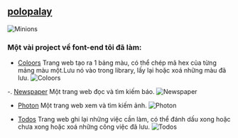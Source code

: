 ## [polopalay](https://polopalay.github.io)

![Minions](https://polopalay.github.io/img/img24.jpg)

### Một vài project về font-end tôi đã làm:

- [Coloors](https://polopalay.github.io/coloors) Trang web tạo ra 1 bảng màu, có thể chép mã hex của từng mảng màu một.Lưu nó vào trong library, lấy lại hoặc xoá những màu đã lưu.
  ![Coloors](https://polopalay.github.io/img/coloor.png)

-. [Newspaper](https://polopalay.github.io/newspaper) Một trang web đọc và tìm kiếm báo.
![Newspaper](https://polopalay.github.io/img/newspaper.png)

- [Photon](https://polopalay.github.io/photon) Một trang web xem và tìm kiếm ảnh.
  ![Photon](https://polopalay.github.io/img/photon.png)

- [Todos](https://polopalay.github.io/todos)
  Trang web ghi lại những việc cần làm, có thể đánh dấu xong hoặc chưa xong hoặc xoá những công việc đã lưu.
  ![Todos](https://polopalay.github.io/img/todos.png)
